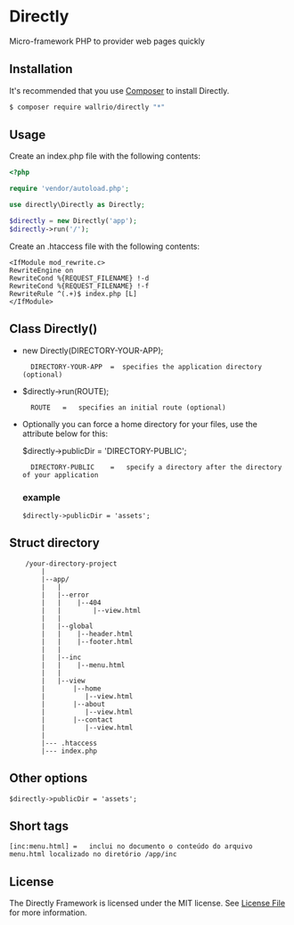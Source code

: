 # Directly

Micro-framework PHP to provider web pages quickly

## Installation

It's recommended that you use [Composer](https://getcomposer.org/) to install Directly.

```bash
$ composer require wallrio/directly "*"
```



## Usage

Create an index.php file with the following contents:

```php
<?php

require 'vendor/autoload.php';

use directly\Directly as Directly;

$directly = new Directly('app');
$directly->run('/');
```

    
Create an .htaccess file with the following contents:

```
<IfModule mod_rewrite.c>
RewriteEngine on
RewriteCond %{REQUEST_FILENAME} !-d
RewriteCond %{REQUEST_FILENAME} !-f                     
RewriteRule ^(.+)$ index.php [L]                
</IfModule>
```


## Class Directly()

- new Directly(DIRECTORY-YOUR-APP);

        DIRECTORY-YOUR-APP  =  specifies the application directory (optional)

- $directly->run(ROUTE);

        ROUTE   =   specifies an initial route (optional)


- Optionally you can force a home directory for your files, use the attribute below for this:

    $directly->publicDir = 'DIRECTORY-PUBLIC';

        DIRECTORY-PUBLIC    =   specify a directory after the directory of your application
    
    ### example
    ```
    $directly->publicDir = 'assets';
    ```

            
## Struct directory

```
    /your-directory-project
        |
        |--app/
        |   |
        |   |--error
        |   |    |--404
        |   |        |--view.html
        |   |
        |   |--global
        |   |    |--header.html
        |   |    |--footer.html
        |   |    
        |   |--inc
        |   |    |--menu.html
        |   |
        |   |--view
        |       |--home
        |          |--view.html
        |       |--about
        |          |--view.html
        |       |--contact
        |          |--view.html
        |
        |--- .htaccess
        |--- index.php

```




## Other options

    $directly->publicDir = 'assets';


## Short tags

    [inc:menu.html] =   inclui no documento o conteúdo do arquivo menu.html localizado no diretório /app/inc

## License

The Directly Framework is licensed under the MIT license. See [License File](LICENSE) for more information.